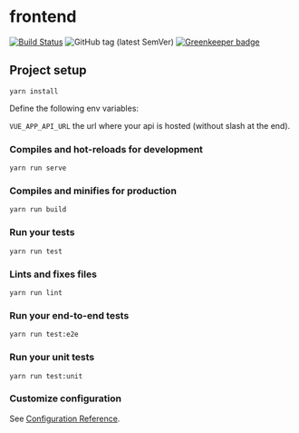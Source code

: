 # frontend

[![Build Status](https://travis-ci.org/bfh-proj1-sumfrie/frontend.svg?branch=master)](https://travis-ci.org/bfh-proj1-sumfrie/frontend)
![GitHub tag (latest SemVer)](https://img.shields.io/github/tag/bfh-proj1-sumfrie/frontend.svg)
[![Greenkeeper badge](https://badges.greenkeeper.io/bfh-proj1-sumfrie/frontend.svg)](https://greenkeeper.io/)

## Project setup
```
yarn install
```

Define the following env variables: 

`VUE_APP_API_URL` the url where your api is hosted (without slash at the end).


### Compiles and hot-reloads for development
```
yarn run serve
```

### Compiles and minifies for production
```
yarn run build
```

### Run your tests
```
yarn run test
```

### Lints and fixes files
```
yarn run lint
```

### Run your end-to-end tests
```
yarn run test:e2e
```

### Run your unit tests
```
yarn run test:unit
```

### Customize configuration
See [Configuration Reference](https://cli.vuejs.org/config/).
